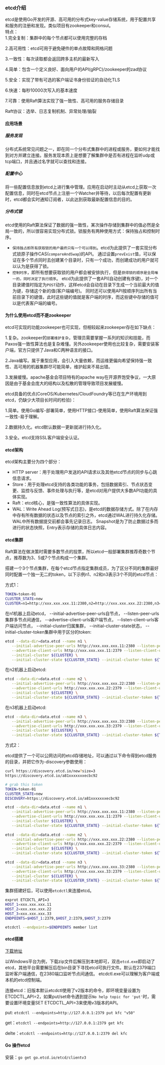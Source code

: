 ### etcd介绍
etcd是使用Go开发的开源、高可用的分布式key-value存储系统，用于配置共享和服务的注册和发现。类似项目有zookeeper和consul。</br>
特点：</br>
1.完全复制：集群中的每个节点都可以使用完整的存档

2.高可用性：etcd可用于避免硬件的单点故障和网格问题

3.一致性：每次读取都会返回跨多主机的最新写入

4.简单：包含一个定义良好、面向用户的API(gRPC)/zookeeper的zad协议

5.安全：实现了带有可选的客户端证书身份验证的自动化TLS

6.快速：每秒10000次写入的基本速度

7.可靠：使用Raft算法实现了强一致性、高可用的服务存储目录

Raft协议：选举、日志复制机制、异常处理/脑裂

#### 应用场景
##### 服务发现
分布式系统常见问题之一，即在同一个分布式集群中的进程或服务，要如何才能找到对方并建立连接。服务发现本质上是想要了解集群中是否有进程在监听udp或tcp端口，并且通过名字就可以查找和连接。
##### 配置中心
将一些配置信息放到etcd上进行集中管理。应用在启动时主动从etcd上获取一次配置信息，同时在etcd节点上注册一个Watcher并等待，以后每次配置有更新时，etcd都会实时通知订阅者，以此达到获取最新配置信息的目的。
##### 分布式锁
etcd使用的Raft算法保证了数据的强一致性，某次操作存储到集群中的值必然是全局一致的，所以很容易实现分布式锁。锁服务有两种使用方式：保持独占和控制时序。
  + `保持独占即所有获取锁的用户最终只有一个可以得到`。etcd为此提供了一套实现分布式锁原子操作CAS(`compareAndSwap`)的API。
通过设置`prevExist`值，可以保证在多个节点同时去创建某个目录时，只有一个成功，而创建成功的用户就可以认为是获得了锁。
  + `控制时序`，即所有想要获取锁的用户都会被安排执行，但是`获得锁的顺序是全局唯一的，同时决定了执行顺序`。
etcd为此提供了一套API(自动创建有序键)，对一个目录建值时指定为`POST`动作，这样etcd会自动在目录下生成一个当前最大的值为键，存储这个新的值(客户端编号)。
同时还可以使用API按顺序列出所有当前目录下的键值，此时这些键的值就是客户端的时序，而这些键中存储的值可以是代表客户端的编号。

#### 为什么使用etcd而不是zookeeper
etcd可实现的功能zookeeper也可实现，但相较起来zookeeper存在如下缺点：

1.复杂。zookeeper的`部署维护复杂`，管理员需要掌握一系列的知识和技能，而Paxos强一致性算法也是复杂难懂。另外zookeeper使用也比较复杂，需要安装客户端，官方只提供了Java和C两种语言的接口。

2.Java编写。属于重型应用，会引入大量依赖，而运维更偏向希望保持强一致性、高可用的机器集群尽可能简单，维护起来不易出错。

3.发展缓慢。apache基金会项目特有的apache way在开源界饱受争议，一大原因是由于基金会庞大的结构以及松散的管理导致项目发展缓慢。

etcd具备的优点(CoreOS/Kubernetes/CloudFoundry等已在生产环境用到etcd，仍缺少大项目长时间的检验)：

1.简单。使用Go编写-部署简单，使用HTTP接口-使用简单，使用Raft算法保证强一致性-易于理解。

2.数据持久化。etcd默认数据一更新就进行持久化。

3.安全。etcd支持SSL客户端安全认证。

#### etcd架构
etcd架构主要分为四个部分：
  + HTTP server：用于处理用户发送的API请求以及其他etcd节点的同步与心跳信息请求。
  + Store：用于处理etcd支持的各类功能的事务，包括数据索引、节点状态变更、监控与反馈、事件处理与执行等，是etcd对用户提供大多数API功能的具体实现。
  + Raft：etcd核心，是强一致性算法的具体实现。
  + WAL：Write Ahead Log(预写式日志)，是etcd的数据存储方式。除了在内存中存有所有数据的状态以及节点的索引之外，etcd通过WAL进行持久化存储。WAL中所有数据提交前都会事先记录日志。
Snapshot是为了防止数据过多而进行的状态快照，Entry表示存储的具体日志内容。

#### etcd集群
Raft算法在做决策时需要多数节点的投票，所以etcd一般部署集群推荐奇数个节点，推荐数为3、5或7个节点构成一个集群。

搭建一个3个节点集群，在每个etcd节点指定集群成员，为了区分不同的集群最好同时配置一个独一无二的token，以下示例n1、n2和n3表示3个不同的etcd节点：

方式1：
```bash
TOKEN=token-01
CLUSTER_STATE=new
CLUSTER=n1=http://xxx.xxx.xxx.11:2380,n2=http://xxx.xxx.xxx.22:2380,n3=http://xxx.xxx.xxx.33:2380
```
在n1机器上启动etcd，
--initial-advertise-peer-urls自节点，
--listen-peer-urls集群多节点间通信，
--advertise-client-urls客户端节点，
--listen-client-urls客户端访问节点，
--initial-cluster归属集群，
--initial-cluster-state状态，
--initial-cluster-token集群中用于区分的token:
```bash
etcd --data-dir=data.etcd --name n1 \
   --initial-advertise-peer-urls http://xxx.xxx.xxx.11:2380 --listen-peer-urls http://xxx.xxx.xxx.11:2380 \
   --advertise-client-urls http://xxx.xxx.xxx.11:2379 --listen-client-urls http://xxx.xxx.xxx.11:2379 \
   --initial-cluster ${CLUSTER} \
   --initial-cluster-state ${CLUSTER_STATE} --initial-cluster-token ${TOKEN}
```
在n2机器上启动etcd:
```bash
etcd --data-dir=data.etcd --name n2 \
   --initial-advertise-peer-urls http://xxx.xxx.xxx.22:2380 --listen-peer-urls http://xxx.xxx.xxx.22:2380 \
   --advertise-client-urls http://xxx.xxx.xxx.22:2379 --listen-client-urls http://xxx.xxx.xxx.22:2379 \
   --initial-cluster ${CLUSTER} \
   --initial-cluster-state ${CLUSTER_STATE} --initial-cluster-token ${TOKEN}
```
在n3机器上启动etcd:
```bash
etcd --data-dir=data.etcd --name n3 \
   --initial-advertise-peer-urls http://xxx.xxx.xxx.33:2380 --listen-peer-urls http://xxx.xxx.xxx.33:2380 \
   --advertise-client-urls http://xxx.xxx.xxx.33:2379 --listen-client-urls http://xxx.xxx.xxx.33:2379 \
   --initial-cluster ${CLUSTER} \
   --initial-cluster-state ${CLUSTER_STATE} --initial-cluster-token ${TOKEN}
```

方式2：

etcd提供了一个可以公网访问的etcd存储地址，可以通过以下命令得到etcd服务的目录，并把它作为-discovery参数使用：
```bash
curl https://discovery.etcd.io/new?size=3
https://discovery.etcd.io/a81xxxxxxxecbc92

# grab this token
TOKEN=token-01
CLUSTER_STATE=new
DISCOVERY=https://discovery.etcd.io/a81xxxxxxxecbc92

etcd --data-dir=data.etcd --name n1 \
   --initial-advertise-peer-urls http://xxx.xxx.xxx.11:2380 --listen-peer-urls http://xxx.xxx.xxx.11:2380 \
   --advertise-client-urls http://xxx.xxx.xxx.11:2379 --listen-client-urls http://xxx.xxx.xxx.11:2379 \
   --initial-cluster ${CLUSTER} \
   --initial-cluster-state ${CLUSTER_STATE} --initial-cluster-token ${TOKEN}
  
etcd --data-dir=data.etcd --name n2 \
   --initial-advertise-peer-urls http://xxx.xxx.xxx.22:2380 --listen-peer-urls http://xxx.xxx.xxx.22:2380 \
   --advertise-client-urls http://xxx.xxx.xxx.22:2379 --listen-client-urls http://xxx.xxx.xxx.22:2379 \
   --initial-cluster ${CLUSTER} \
   --initial-cluster-state ${CLUSTER_STATE} --initial-cluster-token ${TOKEN}
   
etcd --data-dir=data.etcd --name n3 \
   --initial-advertise-peer-urls http://xxx.xxx.xxx.33:2380 --listen-peer-urls http://xxx.xxx.xxx.33:2380 \
   --advertise-client-urls http://xxx.xxx.xxx.33:2379 --listen-client-urls http://xxx.xxx.xxx.33:2379 \
   --initial-cluster ${CLUSTER} \
   --initial-cluster-state ${CLUSTER_STATE} --initial-cluster-token ${TOKEN}
```

集群搭建好后，可以使用`etcdctl`来连接etcd。
```bash
exprot ETCDCTL_API=3
HOST_1=xxx.xxx.xxx.11
HOST_2=xxx.xxx.xxx.22
HOST_3=xxx.xxx.xxx.33
ENDPOINTS=$HOST_1:2379,$HOST_2:2379,$HOST_3:2379

etcdctl --endpoints=$ENDPOINTS member list
```

#### etcd搭建
[下载地址](https://github.com/etcd-io/etcd/releases)

以Windows平台为例，下载zip文件后解压到本地即可，双击`etcd.exe`即启动了etcd，其他平台需要解压后在bin目录下寻找etcd可执行文件。默认在2379端口监听客户端通信，在2380端口监听节点间通信。
etcdctl.exe可以理解为客户端或本机的etcd控制端。

连接etcd：旧版本默认etcdctl使用了v2版本的命令，即环境变量设置为ETCDCTL_API=2，如果put/set命令遇到提示`No help topic for 'put'`时，需要设置环境变量SET ETCDCTL_API=3来使用v3版本的API。

put: `etcdctl --endpoints=http://127.0.0.1:2379 put kfc "v50"`

get：`etcdctl --endpoints=http://127.0.0.1:2379 get kfc`

delte：`etcdctl --endpoints=http://127.0.0.1:2379 del kfc`

#### Go 操作etcd
安装：`go get go.etcd.io/etcd/clientv3`

